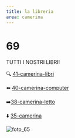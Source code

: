 ```yaml
---
title: la libreria
area: camerina
---
```

# 69
TUTTI I NOSTRI LIBRI!

🔍 [41-camerina-libri](41-camerina-libri.md)

⬅️ [40-camerina-computer](40-camerina-computer.md)

➡️[38-camerina-letto](38-camerina-letto.md)

⬇️ [35-camerina](35-camerina.md)

![foto_65](_assets/preview_color/foto_65.jpg)